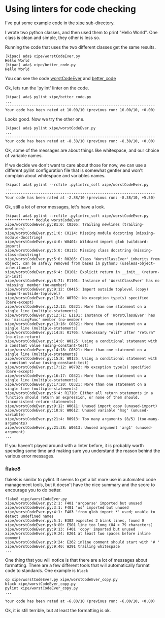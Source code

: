 # Using linters for code checking


I've put some example code in the [xipe](xipe) sub-directory.

I wrote two python classes, and then used them to print "Hello World".   One class is clean and simple, they other is less so.

Running the code that uses the two different classes get the same results.

```console
(kipac) ada$ xipe/worstCodeEver.py
Hello World
(kipac) ada$ xipe/better_code.py
Hello World
```

You can see the code [worstCodeEver](./xipe/worstCodeEver.py) and [better_code](./xipe/better_code.py)

Ok, lets run the 'pylint' linter on the code.

```console
(kipac) ada$ pylint xipe/better_code.py
...
--------------------------------------------------------------------
Your code has been rated at 10.00/10 (previous run: 10.00/10, +0.00)
```

Looks good.  Now we try the other one.


```console
(kipac) ada$ pylint xipe/worstCodeEver.py
...
--------------------------------------------------------------------
Your code has been rated at -8.38/10 (previous run: -8.38/10, +0.00)
```

Ok, some of the messages are about things like whitespace, and our choice of variable names.

If we decide we don't want to care about those for now, we can use a different pylint configuration file that is somewhat gentler and
won't complain about whitespace and variables names.



```console
(kipac) ada$ pylint --rcfile .pylintrc_soft xipe/worstCodeEver.py
...
--------------------------------------------------------------------
Your code has been rated at -2.88/10 (previous run: -8.38/10, +5.50)
```

Ok, still a lot of error messages, let's have a look.


```console
(kipac) ada$ pylint --rcfile .pylintrc_soft xipe/worstCodeEver.py
************* Module worstCodeEver
xipe/worstCodeEver.py:81:0: C0305: Trailing newlines (trailing-newlines)
xipe/worstCodeEver.py:1:0: C0114: Missing module docstring (missing-module-docstring)
xipe/worstCodeEver.py:4:0: W0401: Wildcard import glob (wildcard-import)
xipe/worstCodeEver.py:5:0: C0115: Missing class docstring (missing-class-docstring)
xipe/worstCodeEver.py:5:0: R0205: Class 'WorstClassEver' inherits from object, can be safely removed from bases in python3 (useless-object-inheritance)
xipe/worstCodeEver.py:6:4: E0101: Explicit return in __init__ (return-in-init)
xipe/worstCodeEver.py:8:71: E1101: Instance of 'WorstClassEver' has no 'missing' member (no-member)
xipe/worstCodeEver.py:9:12: C0415: Import outside toplevel (copy) (import-outside-toplevel)
xipe/worstCodeEver.py:13:8: W0702: No exception type(s) specified (bare-except)
xipe/worstCodeEver.py:12:13: C0321: More than one statement on a single line (multiple-statements)
xipe/worstCodeEver.py:12:71: E1101: Instance of 'WorstClassEver' has no 'missingFunc' member (no-member)
xipe/worstCodeEver.py:13:16: C0321: More than one statement on a single line (multiple-statements)
xipe/worstCodeEver.py:14:8: R1705: Unnecessary "elif" after "return" (no-else-return)
xipe/worstCodeEver.py:14:8: W0125: Using a conditional statement with a constant value (using-constant-test)
xipe/worstCodeEver.py:14:18: C0321: More than one statement on a single line (multiple-statements)
xipe/worstCodeEver.py:15:8: W0125: Using a conditional statement with a constant value (using-constant-test)
xipe/worstCodeEver.py:17:12: W0702: No exception type(s) specified (bare-except)
xipe/worstCodeEver.py:16:17: C0321: More than one statement on a single line (multiple-statements)
xipe/worstCodeEver.py:17:20: C0321: More than one statement on a single line (multiple-statements)
xipe/worstCodeEver.py:6:4: R1710: Either all return statements in a function should return an expression, or none of them should. (inconsistent-return-statements)
xipe/worstCodeEver.py:9:12: W0611: Unused import copy (unused-import)
xipe/worstCodeEver.py:10:8: W0612: Unused variable 'msg' (unused-variable)
xipe/worstCodeEver.py:21:4: R0913: Too many arguments (8/5) (too-many-arguments)
xipe/worstCodeEver.py:21:38: W0613: Unused argument 'arg1' (unused-argument)
...
```

If you haven't played around with a linter before, it is probably worth spending some time and making sure you
understand the reason behind the various error messages.


### flake8

flake8 is similar to pylint.   It seems to get a bit more use in automated code management tools, but it doesn't have the nice summary and the score to encourage you to do better.

```console
flake8 xipe/worstCodeEver.py
xipe/worstCodeEver.py:2:1: F401 'argparse' imported but unused
xipe/worstCodeEver.py:3:1: F401 'os' imported but unused
xipe/worstCodeEver.py:4:1: F403 'from glob import *' used; unable to detect undefined names
xipe/worstCodeEver.py:5:1: E302 expected 2 blank lines, found 0
xipe/worstCodeEver.py:8:80: E501 line too long (84 > 79 characters)
xipe/worstCodeEver.py:9:13: F401 'copy' imported but unused
xipe/worstCodeEver.py:9:24: E261 at least two spaces before inline comment
xipe/worstCodeEver.py:9:24: E262 inline comment should start with '# '
xipe/worstCodeEver.py:9:40: W291 trailing whitespace
...
```

One thing that you will notice is that there are a lot of messages about formatting.  There are a few different tools that will automatically format
code to standards.   One example is `black`

```console
cp xipe/worstCodeEver.py xipe/worstCodeEver_copy.py     
black xipe/worstCodeEver_copy.py
pylint xipe/worstCodeEver_copy.py
...
--------------------------------------------------------------------
Your code has been rated at -6.00/10 (previous run: -6.00/10, +0.00)
```

Ok, it is still terrible, but at least the formatting is ok.
